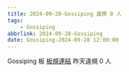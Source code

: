 ```yaml
---
title: 2024-09-28-Gossiping 違規 0 人
tags:
    - Gossiping
abbrlink: 2024-09-28-Gossiping
date: Gossiping-2024-09-28 12:00:00
---
```

Gossiping 板 [板規連結](https://www.ptt.cc/bbs/Gossiping/M.1637425085.A.07D.html)
昨天違規 0 人
